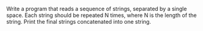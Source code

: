 Write a program that reads a sequence of strings, separated by a single space. Each string should be repeated N times, where N is the length of the string. Print the final strings concatenated into one string.
